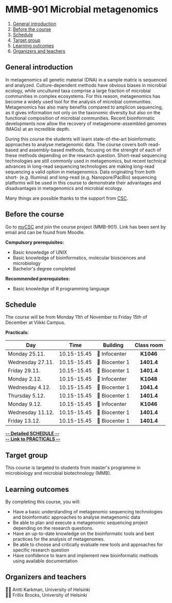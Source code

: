 # MMB-901 Microbial metagenomics

1. [General introduction](#general-introduction)
2. [Before the course](#before-the-course)
3. [Schedule](#schedule)
4. [Target group](#target-group)
5. [Learning outcomes](#learning-outcomes)
6. [Organizers and teachers](#organizers-and-teachers)

## General introduction

In metagenomics all genetic material (DNA) in a sample matrix is sequenced and analyzed. Culture-dependent methods have obvious biases in microbial ecology, while uncultured taxa comprise a large fraction of microbial communities in complex ecosystems. For this reason, metagenomics has become a widely used tool for the analysis of microbial communities. Metagenomics has also many benefits compared to amplicon sequencing, as it gives information not only on the taxonomic diversity but also on the functional composition of microbial communities. Recent bioinformatic developments now allow the recovery of metagenome-assembled genomes (MAGs) at an incredible depth.

During this course the students will learn state-of-the-art bioinformatic approaches to analyse metagenomic data. The course covers both read-based and assembly-based methods, focusing on the strenght of each of these methods depending on the research question. Short-read sequencing technologies are still commonly used in metagenomics, but recent technical advances in long-read sequencing technologies are making long-read sequencing a valid option in metagenomics. Data originating from both short- (e.g. Illumina) and long-read (e.g. Nanopore/PacBio) sequencing platforms will be used in this course to demonstrate their advantages and disadvantages in metagenomics and microbial ecology.

Many things are possible thanks to the support from [CSC](http://www.csc.fi).

## Before the course

Go to [myCSC](http://my.csc.fi) and join the course project (MMB-901). Link has been sent by email and can be found from Moodle.  

__Compulsory prerequisites:__

* Basic knowledge of UNIX
* Basic knowledge of bioinformatics, molecular biosciences and microbiology
* Bachelor's degree completed

__Recommended prerequisites:__

* Basic knowledge of R programming language

## Schedule

The course will be from Monday 11th of November to Friday 15th of December at Viikki Campus.

__Practicals:__
  
| Day | Time | Building | Class room |  
| --- | --- | --- | :---: |  
| Monday 25.11.    | 10.15-15.45   | :school: Infocenter | __K1046__   |
| Wednesday 27.11.  | 10.15-15.45   | :office: Biocenter 1 | __1401.4__  |
| Friday 29.11.| 10.15-15.45   | :office: Biocenter 1 | __1401.4__  |
| Monday 2.12.  | 10.15-15.45   | :school: Infocenter | __K1048__  |
| Wednesday 4.12.   | 10.15-15.45   | :office: Biocenter 1 | __1041.4__  |
| Thursday 5.12.   | 10.15-15.45   | :office: Biocenter 1 | __1401.4__  |
| Monday 9.12.   | 10.15-15.45   | :school: Infocenter | __K1046__  |
| Wednesday 11.12.   | 10.15-15.45   | :office: Biocenter 1 | __1401.4__  |
| Friday 13.12.   | 10.15-15.45   | :office: Biocenter 1 | __1401.4__  |

</table>  

[__-- Detailed SCHEDULE --__](Practicals/Schedule.md)  
[__-- Link to PRACTICALS --__](Practicals/README.md)

## Target group

This course is targeted to students from master's programme in microbiology and microbial biotechnology (MMB).  

## Learning outcomes

By completing this course, you will:

* Have a basic understanding of metagenomic sequencing technologies and bioinformatic approaches to analyse metagenomic data
* Be able to plan and execute a metagenomic sequencing project depending on the research questions.
* Have an up-to-date knowledge on the bioinformatic tools and best practices for the analysis of metagenomes.
* Be able to choose and critically evaluate new tools and approaches for specific research question
* Have confidence to learn and implement new bioinformatic methods using available documentation

## Organizers and teachers

:man_technologist: Antti Karkman, University of Helsinki  
:man_technologist: Frillix Brocks,  University of Helsinki  
